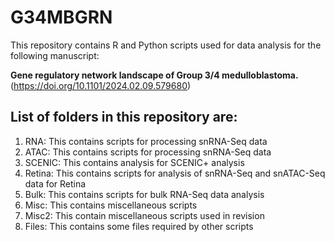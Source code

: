 # G34MBGRN
This repository contains R and Python scripts used for data analysis for the following manuscript:

**Gene regulatory network landscape of Group 3/4 medulloblastoma.** (https://doi.org/10.1101/2024.02.09.579680)


## List of folders in this repository are:
1. RNA: This contains scripts for processing snRNA-Seq data
2. ATAC: This contains scripts for processing snRNA-Seq data
3. SCENIC: This contains analysis for SCENIC+ analysis
4. Retina: This contains scripts for analysis of snRNA-Seq and snATAC-Seq data for Retina
5. Bulk: This contains scripts for bulk RNA-Seq data analysis
6. Misc: This contains miscellaneous scripts
7. Misc2: This contain miscellaneous scripts used in revision
8. Files: This contains some files required by other scripts

